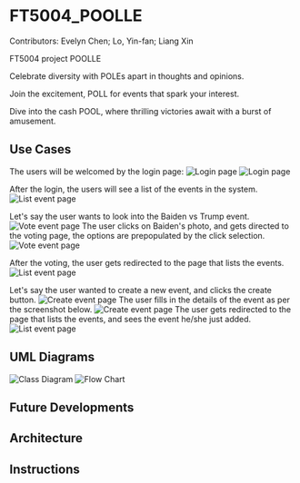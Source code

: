 # FT5004_POOLLE

Contributors: Evelyn Chen; Lo, Yin-fan; Liang Xin

FT5004 project POOLLE

Celebrate diversity with POLEs apart in thoughts and opinions.

Join the excitement, POLL for events that spark your interest.

Dive into the cash POOL, where thrilling victories await with a burst of amusement.

## Use Cases
The users will be welcomed by the login page:
![Login page](photos/login1.png "login1")
![Login page](photos/login2.png "login2")

After the login, the users will see a list of the events in the system.
![List event page](photos/list_event1.png "list_event1")

Let's say the user wants to look into the Baiden vs Trump event.
![Vote event page](photos/vote_event1.png "vote_event1")
The user clicks on Baiden's photo, and gets directed to the voting page, the options are prepopulated by the click selection.
![Vote event page](photos/vote_event2.png "vote_event2")

After the voting, the user gets redirected to the page that lists the events.
![List event page](photos/list_event1.png "list_event1")

Let's say the user wanted to create a new event, and clicks the create button.
![Create event page](photos/create_event1.png "create_event1")
The user fills in the details of the event as per the screenshot below.
![Create event page](photos/create_event2.png "create_event2")
The user gets redirected to the page that lists the events, and sees the event he/she just added.
![List event page](photos/list_event2.png "list_event2")

## UML Diagrams

![Class Diagram](photos/class_diagram.png "Class Diagram")
![Flow Chart](photos/flowchart.png "Flowchart")
## Future Developments

## Architecture

## Instructions
